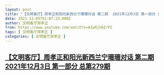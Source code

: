 ```yaml
---
layout: post
title: "【文明客厅】周孝正和阳光新西兰宁珊珊对话 第二期  2021年12月3日 第一部分 总第279期"
date: 2021-12-05T01:07:23.000Z
author: 文明客厅周孝正
from: https://www.youtube.com/watch?v=AIwRjV0ZrPI
tags: [ 文明客厅周孝正 ]
categories: [ 文明客厅周孝正 ]
---
```

<!--1638666443000-->
[【文明客厅】周孝正和阳光新西兰宁珊珊对话 第二期  2021年12月3日 第一部分 总第279期](https://www.youtube.com/watch?v=AIwRjV0ZrPI)
------

<div>

</div>
